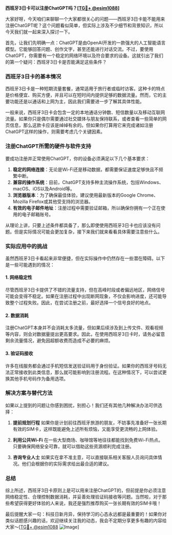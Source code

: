**西班牙3日卡可以注册ChatGPT吗？[[TG💪+ @esim1088](https://t.me/s/esim1088)]**

大家好呀，今天咱们来聊聊一个大家都很关心的问题——西班牙3日卡能不能用来注册ChatGPT呢？这个问题看似简单，但实际上涉及不少细节和背景知识，所以今天我们就一起来深入探讨一下。

首先，让我们先明确一点：ChatGPT是由OpenAI开发的一款强大的人工智能语言模型。它能够回答问题、创作文字，甚至还能进行对话交流。不过，要使用ChatGPT，你需要有一个稳定的网络环境以及符合要求的设备。这就引出了我们的第一个疑问：西班牙3日卡是否能满足这些条件？

### 西班牙3日卡的基本情况

西班牙3日卡是一种短期流量套餐，通常适用于旅行者或临时访客。这种卡的特点是价格便宜、购买方便，并且可以在短时间内提供足够的数据流量。然而，它的主要功能还是以通话和上网为主，因此我们需要进一步了解其具体性能。

一般来说，西班牙3日卡会包含一定的本地通话分钟数、短信数量以及移动互联网流量。如果你只是偶尔需要通过社交媒体与朋友保持联系，或者查看一些简单的网页信息，那么这款卡应该是绰绰有余的。但如果你打算用它来完成诸如注册ChatGPT这样的操作，则需要考虑几个关键因素。

### 注册ChatGPT所需的硬件与软件支持

要成功注册并正常使用ChatGPT，你的设备必须满足以下几个基本要求：

1. **稳定的网络连接**：无论是Wi-Fi还是移动数据，都需要保证速度足够快且不频繁中断。
2. **兼容的操作系统**：目前，ChatGPT支持多种主流操作系统，包括Windows、macOS、iOS以及Android等。
3. **浏览器版本**：为了确保最佳体验，建议使用最新版本的Google Chrome、Mozilla Firefox或其他受支持的浏览器。
4. **有效的电子邮件地址**：注册过程中需要验证邮箱，所以确保你拥有一个正在使用的电子邮箱账号。

从理论上讲，只要上述条件都具备了，那么即使使用西班牙3日卡也应该没有问题。但是实际情况可能会更加复杂，接下来我们就来看看具体需要注意些什么。

### 实际应用中的挑战

虽然西班牙3日卡看起来非常便捷，但在实际操作中仍然存在一些潜在障碍。以下是一些可能遇到的情况：

#### 1. 网络稳定性
尽管西班牙3日卡提供了不错的流量支持，但在高峰时段或者偏远地区，网络信号可能会变得不稳定。如果在注册过程中出现断网现象，不仅会影响进度，还可能导致整个过程失败。因此，在尝试注册之前，最好选择一个信号良好的地点。

#### 2. 数据消耗
注册ChatGPT本身并不会消耗太多流量，但如果后续涉及到上传文件、观看视频等内容，则会对数据量提出更高要求。因此，在使用西班牙3日卡时，请务必留意剩余流量情况，避免因超额收费而造成不必要的麻烦。

#### 3. 验证码接收
许多在线服务都会通过手机短信发送验证码用于身份验证。如果你的西班牙号码无法正常接收到此类信息，那么就可能影响到注册流程。在这种情况下，可以尝试更换其他手机号码作为备用选项。

### 解决方案与替代方法

如果以上提到的问题让你感到困扰，别担心！我们还有其他几种解决办法可供选择：

1. **提前规划行程**
   如果你是计划前往西班牙旅游的朋友，不妨事先准备好一张长期有效的SIM卡，这样既能避免上述所有烦恼，又能享受更流畅的上网体验。
   
2. **利用公共Wi-Fi**
   在一些大型商场、咖啡馆等地往往都能找到免费Wi-Fi热点。只要确保网络安全可靠，就可以借助这些资源顺利完成注册。

3. **咨询专业人士**
   如果实在拿不准主意，可以直接联系相关客服人员询问具体情况。他们会根据你的实际需求给出最合适的建议。

### 总结

综上所述，西班牙3日卡原则上是可以用来注册ChatGPT的，但前提是你必须注意网络稳定性、合理控制数据消耗，并妥善处理验证码接收等问题。当然啦，对于那些希望获得更好体验的人来说，我还是强烈推荐购买一张长期有效的SIM卡哦！

最后提醒大家一句：科技日新月异，保持学习的心态永远都是最重要的！如果你对类似话题感兴趣的话，欢迎继续关注我的动态，我会不定期分享更多有趣的内容给大家～[[TG💪+ @esim1088](https://t.me/s/esim1088) ![Image](https://i.postimg.cc/4NQfJmqS/Snipaste-2025-05-13-00-14-12.png)]